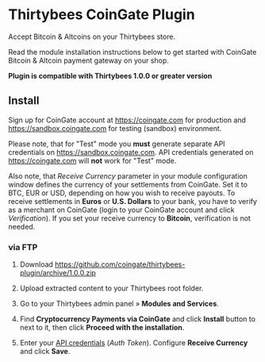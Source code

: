 # Thirtybees CoinGate Plugin

Accept Bitcoin & Altcoins on your Thirtybees store.

Read the module installation instructions below to get started with CoinGate Bitcoin & Altcoin payment gateway on your shop.

**Plugin is compatible with Thirtybees 1.0.0 or greater version**

## Install

Sign up for CoinGate account at <https://coingate.com> for production and <https://sandbox.coingate.com> for testing (sandbox) environment.

Please note, that for "Test" mode you **must** generate separate API credentials on <https://sandbox.coingate.com>. API credentials generated on <https://coingate.com> will **not** work for "Test" mode.

Also note, that *Receive Currency* parameter in your module configuration window defines the currency of your settlements from CoinGate. Set it to BTC, EUR or USD, depending on how you wish to receive payouts. To receive settlements in **Euros** or **U.S. Dollars** to your bank, you have to verify as a merchant on CoinGate (login to your CoinGate account and click *Verification*). If you set your receive currency to **Bitcoin**, verification is not needed.

### via FTP

1. Download <https://github.com/coingate/thirtybees-plugin/archive/1.0.0.zip>

2. Upload extracted content to your Thirtybees root folder.

3. Go to your Thirtybees admin panel » **Modules and Services**.

4. Find **Cryptocurrency Payments via CoinGate** and click **Install** button to next to it, then click **Proceed with the installation**.

5. Enter your [API credentials](https://support.coingate.com/en/42/how-can-i-create-coingate-api-credentials) (*Auth Token*). Configure **Receive Currency** and click **Save**.
